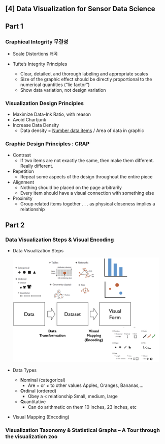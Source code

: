 ## [4] Data Visualization for Sensor Data Science

## Part 1

### Graphical Integrity 무결성 

* Scale Distortions 왜곡

* Tufte’s Integrity Principles
  * Clear, detailed, and thorough labeling and appropriate scales
  * Size of the graphic effect should be directly proportional to the numerical quantities (“lie factor”)
  * Show data variation, not design variation



### Visualization Design Principles

* Maximize Data-Ink Ratio, with reason
* Avoid Chartjunk
* Increase Data Density
  * Data density = <u>Number data items</u> / Area of data in graphic



### Graphic Design Principles : CRAP

* Contrast
  * If two items are not exactly the same, then make them different. Really different.
* Repetition
  * Repeat some aspects of the design throughout the entire piece
* Alignment
  * Nothing should be placed on the page arbitrarily
  * Every item should have a visual connection with something else
* Proximity
  * Group related items together . . . as physical closeness implies a relationship





## Part 2 

### Data Visualization Steps & Visual Encoding

* Data Visualization Steps

  ![image-20220315093736771](md-images/image-20220315093736771.png)

* Data Types
  * **N**ominal (categorical) 	
    * Are = or ≠ to other values Apples, Oranges,  Bananas,...
  * **O**rdinal (ordered)  
    * Obey a < relationship Small, medium,  large
  * **Q**uantitative
    * Can do arithmetic on them 10 inches, 23 inches, etc

* Visual Mapping (Encoding)



### Visualization Taxonomy & Statistical Graphs – A Tour through the visualization zoo 

















